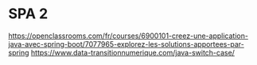 # SPA 2
https://openclassrooms.com/fr/courses/6900101-creez-une-application-java-avec-spring-boot/7077965-explorez-les-solutions-apportees-par-spring
https://www.data-transitionnumerique.com/java-switch-case/
